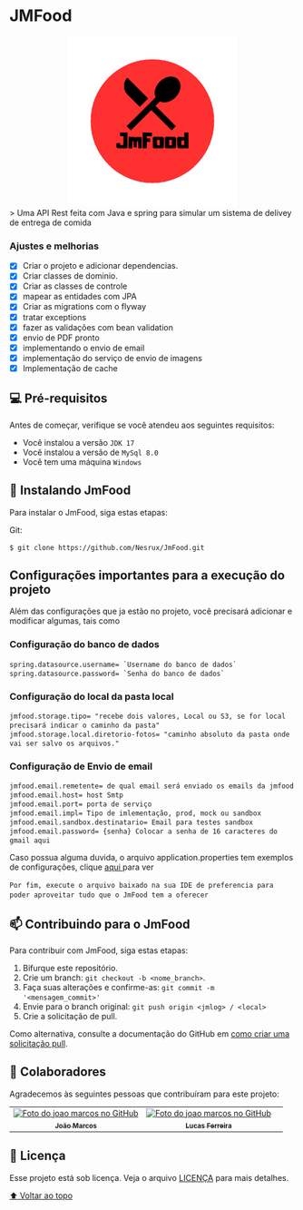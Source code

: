 # JMFood

<!---Esses são exemplos. Veja https://shields.io para outras pessoas ou para personalizar este conjunto de escudos. Você pode querer incluir dependências, status do projeto e informações de licença aqui--->
<div align="center">
  <img src="/docs/jmfoodLogo.png" alt="exemplo imagem" width=300px>
</div>
> Uma API Rest feita com Java e spring para simular um sistema de delivey de entrega de comida

### Ajustes e melhorias

- [x] Criar o projeto e adicionar dependencias.
- [x] Criar classes de dominio.
- [x] Criar as classes de controle
- [x] mapear as entidades com JPA
- [x] Criar as migrations com o flyway
- [x] tratar exceptions
- [x] fazer as validações com bean validation
- [x] envio de PDF pronto
- [x] implementando o envio de email
- [x] implementação do serviço de envio de imagens
- [x] Implementação de cache
## 💻 Pré-requisitos

Antes de começar, verifique se você atendeu aos seguintes requisitos:
<!---Estes são apenas requisitos de exemplo. Adicionar, duplicar ou remover conforme necessário--->
* Você instalou a versão `JDK 17`
* Você instalou a versão de `MySql 8.0`
* Você tem uma máquina `Windows`

## 🚀 Instalando JmFood

Para instalar o JmFood, siga estas etapas:

Git:
```
$ git clone https://github.com/Nesrux/JmFood.git
```
## Configurações importantes para a execução do projeto
Além das configurações que ja estão no projeto, você precisará adicionar e modificar algumas, tais como
### Configuração do banco de dados
```
spring.datasource.username= `Username do banco de dados`
spring.datasource.password= `Senha do banco de dados`
```
### Configuração do local da pasta local
```
jmfood.storage.tipo= "recebe dois valores, Local ou S3, se for local precisará indicar o caminho da pasta"				
jmfood.storage.local.diretorio-fotos= "caminho absoluto da pasta onde vai ser salvo os arquivos."
```
### Configuração de Envio de email
```
jmfood.email.remetente= de qual email será enviado os emails da jmfood
jmfood.email.host= host Smtp
jmfood.email.port= porta de serviço
jmfood.email.impl= Tipo de imlementação, prod, mock ou sandbox
jmfood.email.sandbox.destinatario= Email para testes sandbox
jmfood.email.password= {senha} Colocar a senha de 16 caracteres do gmail aqui
```
Caso possua alguma duvida, o arquivo application.properties tem exemplos de configurações, clique <a href="https://github.com/Nesrux/JmFood/blob/main/src/main/resources/application.properties"> aqui </a> para ver

`Por fim, execute o arquivo baixado na sua IDE de preferencia para poder aproveitar tudo que o JmFood tem a oferecer`
## 📫 Contribuindo para o JmFood
<!---Se o seu README for longo ou se você tiver algum processo ou etapas específicas que deseja que os contribuidores sigam, considere a criação de um arquivo CONTRIBUTING.md separado--->
Para contribuir com JmFood, siga estas etapas:

1. Bifurque este repositório.
2. Crie um branch: `git checkout -b <nome_branch>`.
3. Faça suas alterações e confirme-as: `git commit -m '<mensagem_commit>'`
4. Envie para o branch original: `git push origin <jmlog> / <local>`
5. Crie a solicitação de pull.

Como alternativa, consulte a documentação do GitHub em [como criar uma solicitação pull](https://help.github.com/en/github/collaborating-with-issues-and-pull-requests/creating-a-pull-request).

## 🤝 Colaboradores

Agradecemos às seguintes pessoas que contribuíram para este projeto:

<table>
  <tr>
    <td align="center">
      <a href="#">
        <img src="https://avatars.githubusercontent.com/u/112022434?s=400&u=35c5908d4696605c944211f4ea0e15a7bfcb6263&v=4" width="100px;" alt="Foto do joao marcos no GitHub"/><br>
        <sub>
          <b>João Marcos</b>
        </sub>
      </a>
    </td>
    <td align="center">
      <a href="#">
        <img src="https://avatars.githubusercontent.com/u/102268237?v=4" width="100px;" alt="Foto do joao marcos no GitHub"/><br>
        <sub>
          <b>Lucas Ferreira</b>
        </sub>
      </a>
    </td>
    <td align="center">
</table>

## 📝 Licença

Esse projeto está sob licença. Veja o arquivo [LICENÇA](LICENSE.md) para mais detalhes.

[⬆ Voltar ao topo](https://github.com/Nesrux/Jmlog)<br>
